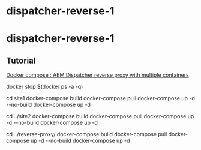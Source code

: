 # dispatcher-reverse-1

dispatcher-reverse-1
===================================

Tutorial
---------


[Docker compose : AEM Dispatcher reverse proxy with multiple containers](https://www.linkedin.com/in/perezpardojc/) 

docker stop $(docker ps -a -q)


cd site1
docker-compose build
docker-compose pull
docker-compose up -d --no-build
docker-compose up -d

cd ../site2
docker-compose build
docker-compose pull
docker-compose up -d --no-build
docker-compose up -d

cd ../reverse-proxy/
docker-compose build
docker-compose pull
docker-compose up -d --no-build
docker-compose up -d